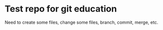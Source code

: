 Test repo for git education
===========================

Need to create some files, change some files, branch, commit, merge, etc.
